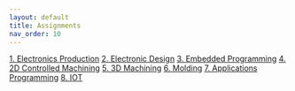 ```yaml
---
layout: default
title: Assignments
nav_order: 10
---
```


[1. Electronics Production](https://aloethere.github.io/EP1001/docs/01-elecProd/#assignment-make-an-in-circuit-programmer-by-milling-and-stuffing-the-pcb)
[2. Electronic Design]()
[3. Embedded Programming]()
[4. 2D Controlled Machining]()
[5. 3D Machining]()
[6. Molding]()
[7. Applications Programming]()
[8. IOT]()
